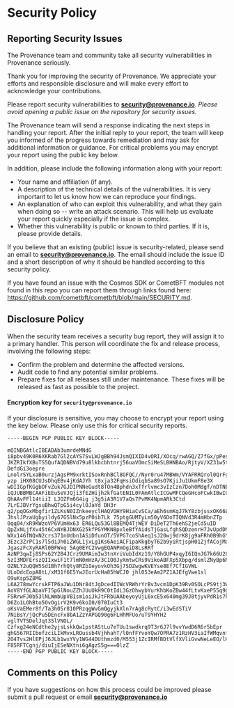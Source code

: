 # Security Policy

## Reporting Security Issues

The Provenance team and community take all security vulnerabilities in Provenance seriously. 

Thank you for improving the security of Provenance. We appreciate your efforts and responsible disclosure and will make every effort to acknowledge your contributions.

Please report security vulnerabilities to
**[security@provenance.io](mailto:security@provenance.io)**.  *Please avoid opening a public issue on the repository for security issues.*


The Provenance team will send a response indicating the next steps in handling your
report. After the initial reply to your report, the team will keep you informed
of the progress towards remediation and may ask for additional
information or guidance. For critical problems you may encrypt your report using the public key below.

In addition, please include the following information along with your report:

* Your name and affiliation (if any).
* A description of the technical details of the vulnerabilities. It is very important to let us know how we can reproduce your findings.
* An explanation of who can exploit this vulnerability, and what they gain when doing so -- write an attack scenario. This will help us evaluate your report quickly especially if the issue is complex.
* Whether this vulnerability is public or known to third parties. If it is, please provide details.

If you believe that an existing (public) issue is security-related, please send
an email to **[security@provenance.io](mailto:security@provenance.io)**. The email should include the issue ID and
a short description of why it should be handled according to this security
policy.

If you have found an issue with the Cosmos SDK or CometBFT modules not found in this repo you can report them through links found here: <https://github.com/cometbft/cometbft/blob/main/SECURITY.md>.

## Disclosure Policy

When the security team receives a security bug report, they will assign it to a primary handler. This person will coordinate the fix and release process, involving the following steps:

* Confirm the problem and determine the affected versions.
* Audit code to find any potential similar problems.
* Prepare fixes for all releases still under maintenance. These fixes will be released as fast as possible to the project.


#### Encryption key for `security@provenance.io`

If your disclosure is sensitive, you may choose to encrypt your
report using the key below. 
Please only use this for critical security
reports.

```
-----BEGIN PGP PUBLIC KEY BLOCK-----

mQINBGAtlcIBEADAb3umrdeMNdG i8pbv49K0R6XKRab7Gl2cAYS7SvLWJgBBh94JsmQIXID4vORI/XOcq/rwAGQ/Z7fGx/pPesmYRTkSY7G0 JKZRIkfXBuTS5QufAQDNBVd79u8lkbcbhtnrj56uaVOmcSiMeSLBHNBAo/RjtyV/XZ31w5tgwEczRJslAJf9exwgH9/Mpvl3lihEAmmAt838a5SzTZCeiYJg/tdmMMe5wEjl6dSkJ/LhfITectQAnlniiKZnOvNBsnw0mICZU18sKvvTQPsHRJl9bITcG0maSsbpuW0gb3ysu54Lp02fMnS5PzpI DefdGi3oepre LnolrSYLxaB0urzjAgsPM9xrktISoxRnhBCl8OFQC//Nyr0ru47MBWm/VYAFRRQrol0QrFg6U07/CnaSrTBlq8D9Q9kJiC5diJmkgg1y2 yzp iHX08CUJsDhqEBv4jKdAJYh t8xja32FqHsiOdiqbSa89sO7KjiJu1UkmF8e3X wDIIGpfKGgbOFvZuk7GJDIPNNeGudt8TOn4Bphdn3xTfrlvmc3vIzCzn7Doh0Mdgf/nDTNEBffbi9xKePN8bpYmmt7C1FYYiAjYodNSRp2SaBbzdHchbFu2IAeKrdJ5QgEdRt3DdnUD3mOm/wpzYB2xZLUngqhJt1AISBu8hMAWbEYKyXKSTwARAQABtCVGaWd1cmUgU2VjdXJpdHkgPHNlY3VyaXR5QGZpZ3VyZS5jb20 iQJUBBMBCAAFiEEuSeVJQji3fEZHijh2kfGatENIL0FAmAtlcICGwMFCQeGHcoFCwkIBwIGFQoJCAsCBBYCAwECHgECF4AACgkQ2kfGatENIL2 QhAAvFFl14tiiI LJOZFm6G4ig j3g5iA3R1V7aQs7PvMK4NpmARk3Ctd 7LrEJBVrYgsuBhwQTpG5i4cyl0JaYd DH3r g2/pqOGxMbgfir1ZLKsN0IZnkeeyclHAQVOHY9HiaCvSCa/aEh6smKqJ7kY8zbjssxOK66Llldfl9b31FcFz5uv1i6yLpfTG8E1 JhslJPzaUgbyildy67GSlNx5pzP0ib7Lk 75ptgGUMTyLm50yV6DoTIQNVd3R4mHbnZTp 0qq04/xR9KWzoVP6VUmHx63 ER6LQu53Gl8BEMQ4TjWEV DiDeT2Th6ehS2jeCd5uID QpZxNLjfXv45t6CxNYBJDNXG25kfPGYMKN8pxleBfYAidsTjGasLfghSQDzenrH7JvUpdDNsnP5Ftws8FUyfzhOVBdXjvmrNYeRgtE5baoeqgn2p8gh5Ug4dJmuhmZavmHmQi3 WXx146fNQxN2crs371nUdbn1ASiDfunOT/5VPG7coShAeq1sJ20wj9drK8jg9aFRh0B9hGYwqUUF1Lu72uYtREy6Jjo/qX9DM/C/uUjtWQj5nT/58ljqW 3Ezc3ZrPC1s7l5diJh0iZWGL1jxLg1Ks6AeiACFipaKkgbyT62b9yiRtjspH01ZjfACojMaFMoVdcPBCB JgaszFcXyRARl0BFWxq 5Ag0EYC2VwgEQANPmOgiD8LsRRf AzNP3qwIj8SPs62Y2B4JCrz9UMAimIw3tnXriVubIdXz19/Y8hGUP4xqyI6IQnJG7k66U28XqOK6spsygFuerwyCCkyzCr5QQJPYQjocqv4JDkEyjHKNofHz0ZWS7xnI 5zI3MDFErszQIIxwiF1t7lmN0mHzA/3C1O0JyXmtwCRs9VikoABFXp5Xbpg/dsmlZNyBp6Mti1MHjCWQTynoe3wzsP OZNLY2uQQW5Sd1Bh7rhQty8RZbIeyovkOh3Gj7SDZwgwKVEYse8Ef7CfIGVWL ULoDdcEopA8tL/xM31f6E5YwJEorUcHa85hWCJ0 jhl053eAm2PZ1AJEfgVwe1sl O9uKsp5Z8MG L6A278mwYcrskFTP6aJWu1DNr84tJgDcedIIWcVRWhrYrBv3vcm1DpK39Rv0SOLcPS9tj3WeQ/DW4/rvkCm8H8NTXU5HQzCTWH42/RqFA/R9s2Uieq8/oUAtbis4luLE9m6osTXCHZoQehmKSqnU9ho1oR70p6Mf33SIRUDAJvAcALAG9wJ0cxFo1r AoV8YfGLAbaVFI5pGlNouZZhJUuUkH9C0tIdL3GzOhwybYurKhbKoZBw44fLtvKxeP55q9gWkJAG/vDrjdVmhrEnDDqv9bqQatPuC3PO8w/MnNTwxVGghPZUYAPABEBAAGJAjwEGAEIACYWIQS5J5UlCOLd8RkeKOHaR8Zq0Q0gvQUCYC2VwgIbDAUJB4YdygAKCRDaR8Zq0Q0gvX2HD/4nLFGIvzqnoUB/ FSRrwFJ0b53lNLWmbUpVB1sm1oiJkJtFRbUAAbeyoyUjL6xcE5x640mg39J8tjyvPdR1s7hO0bSvBxSM/IEn329YQvj/eDV8pEXQBUWTeCcCHp8BxuJROBdIeu3fjO4fyywIm45QnFTCnrPNS2mA9brg8w D6Zo1LOhBto5OvOgirV2K9v6koI0/070IuCt3 oKsVaEMer8f/Ta3h05r810PRzqgWvGmQgyjkXln7rAg8cRytC/i3wEdSTiV 7NiBsY/jQcPu5DEncFx8bA1ZzYAPGQ90g6FLHhMFUo/uT9YHYH2 vglTVTSDelJqt3SlVNOL/ Czfxg24eNCdthe2yjsLskkQw1pstAStLu7eTUu1swdkrq9T3r6J7l9vvYwdD6R6r5bEpr ghG567RIIbofzciLIkMvxLROussb4VjhhahT/l0nfFYvoYQw7OPRA7z1RzHV3iaIfWMqvnf6E/fL3F0AKj7ff8mRd9ueX0LySAe5f28qe6vDEio2kKkDWWygTgphL5dGsb2KOuOwyqvzOYiKcAwHF4Wl3Gju5SH3S5 2O4Tvs2HlEPjJ6JLb1wxYVy1WG44DUthmzd0/M553j1ZcIRMfBDtVlfXVliGvwNeLeEO/lHLJxPr F85RFTCgnj/diuIjESeNXtni6gAgzS5g===0lzZ
-----END PGP PUBLIC KEY BLOCK-----
```

## Comments on this Policy

If you have suggestions on how this process could be improved please submit a pull request or email **[security@provenance.io](mailto:security@provenance.io)**
